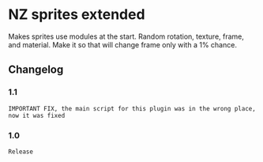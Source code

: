 # NZ sprites extended
Makes sprites use modules at the start. Random rotation, texture, frame, and material. Make it so that will change frame only with a 1% chance.

## Changelog

### 1.1
	IMPORTANT FIX, the main script for this plugin was in the wrong place, now it was fixed
### 1.0
	Release

